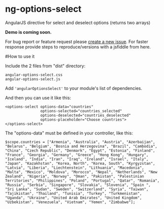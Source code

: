 # ng-options-select
AngularJS directive for select and deselect options (returns two arrays)

<strong> Demo is coming soon. </strong>

For bug report or feature request please <a href="https://github.com/Gottesk/ng-options-select/issues/new">create a new issue</a>. For faster response provide steps to reproduce/versions with a jsfiddle from here.

#How to use it

Include the 2 files from "dist" directory:

    angular-options-select.css
    angular-options-select.js

Add `'angularOptionsSelect'` to your module's list of dependencies.

And then you can use it like this:

    <options-select options-data="countries"
                    options-selected="countries_selected"
                    options-deselected="countries_deselected"
                    options-placeholder="Choose countries">
    </options-select>
    
The "options-data" must be defined in your controller, like this:

    $scope.countries = ["Armenia", "Australia", "Austria", "Azerbaijan", "Belarus", "Belgium", "Bosnia and Herzegovina", "Brazil", "Cambodia", "China", "Czech Republic", "Denmark", "Egypt", "Estonia", "Finland", "France", "Georgia", "Germany", "Greece", "Hong Kong", "Hungary", "Iceland", "India", "Iran", "Iraq", "Ireland", "Israel", "Italy", "Japan", "Kazakhstan", "Korea, North", "Korea, South", "Kyrgyzstan", "Latvia", "Liberia", "Liechtenstein", "Lithuania", "Macedonia", "Malta", "Mexico", "Moldova", "Morocco", "Nepal", "Netherlands", "New Zealand", "Nigeria", "Norway", "Oman", "Pakistan", "Palestinian Territories", "Philippines", "Poland", "Portugal", "Qatar", "Romania", "Russia", "Serbia", "Singapore", "Slovakia", "Slovenia", "Spain ", "Sri Lanka", "Sudan", "Sweden", "Switzerland", "Syria", "Taiwan", "Tajikistan", "Thailand", "Tunisia", "Turkey", "Turkmenistan", "Uganda", "Ukraine", "United Arab Emirates", "United Kingdom", "Uzbekistan", "Venezuela", "Vietnam", "Yemen", "Zimbabwe"];

